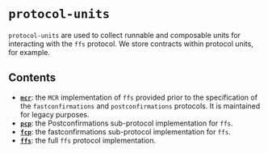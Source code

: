# `protocol-units`

`protocol-units` are used to collect runnable and composable units for interacting with the `ffs` protocol. We store contracts within protocol units, for example.

## Contents

- **[`mcr`](./mcr/)**: the `MCR` implementation of `ffs` provided prior to the specification of the `fastconfirmations` and `postconfirmations` protocols. It is maintained for legacy purposes.
- **[`pcp`](./pcp/)**: the Postconfirmations sub-protocol implementation for `ffs`.
- **[`fcp`](./fastconfirmations/)**: the fastconfirmations sub-protocol implementation for `ffs`.
- **[`ffs`](./ffs/)**: the full `ffs` protocol implementation.
